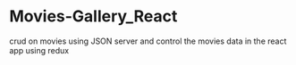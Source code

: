 # Movies-Gallery_React

crud on movies using JSON server and control the movies data in the react app using redux
